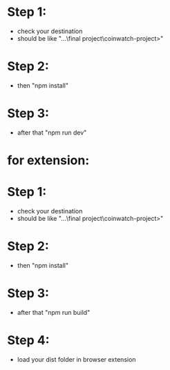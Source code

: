 # Step 1:
 - check  your destination
 - should be like "...\final project\coinwatch-project>"

# Step 2:
 - then   "npm install"


# Step 3:
 - after that "npm run dev"


# for extension:

# Step 1:
 - check  your destination
 - should be like "...\final project\coinwatch-project>"

# Step 2:
 - then   "npm install"

 # Step 3:
 - after that "npm run build"

# Step 4:
- load your dist folder in browser extension
